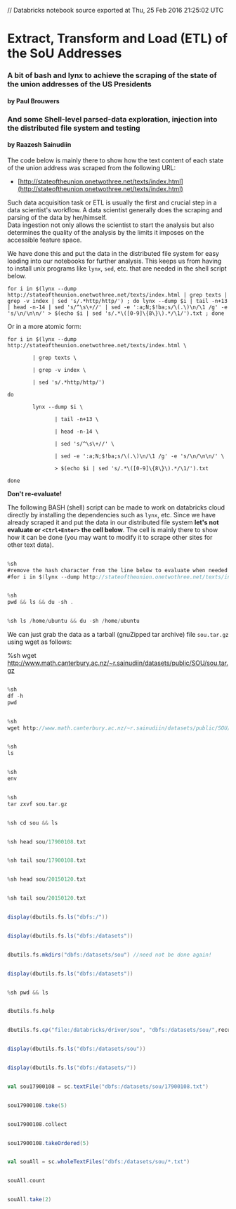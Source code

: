 // Databricks notebook source exported at Thu, 25 Feb 2016 21:25:02 UTC

# Extract, Transform and Load (ETL) of the SoU Addresses

### A bit of bash and lynx to achieve the scraping of the state of the union addresses of the US Presidents
#### by Paul Brouwers 
### And some Shell-level parsed-data exploration, injection into the distributed file system and testing
#### by Raazesh Sainudiin

The code below is mainly there to show how the text content of each state of the union address was scraped from the following URL:
* [http://stateoftheunion.onetwothree.net/texts/index.html](http://stateoftheunion.onetwothree.net/texts/index.html)

Such data acquisition task or ETL is usually the first and crucial step in a data scientist's workflow.
A data scientist generally does the scraping and parsing of the data by her/himself.  
Data ingestion not only allows the scientist to start the analysis but also determines the quality of the analysis by the limits it imposes on the accessible feature space.

We have done this and put the data in the distributed file system for easy loading into our notebooks for further analysis.  This keeps us from having to install unix programs like ``lynx``, ``sed``, etc. that are needed in the shell script below.

```%sh
for i in $(lynx --dump http://stateoftheunion.onetwothree.net/texts/index.html | grep texts | grep -v index | sed 's/.*http/http/') ; do lynx --dump $i | tail -n+13 | head -n-14 | sed 's/^\s\+//' | sed -e ':a;N;$!ba;s/\(.\)\n/\1 /g' -e 's/\n/\n\n/' > $(echo $i | sed 's/.*\([0-9]\{8\}\).*/\1/').txt ; done
```

Or in a more atomic form:

```%sh
for i in $(lynx --dump http://stateoftheunion.onetwothree.net/texts/index.html \

        | grep texts \

        | grep -v index \

        | sed 's/.*http/http/')

do 

        lynx --dump $i \

               | tail -n+13 \

               | head -n-14 \

               | sed 's/^\s\+//' \

               | sed -e ':a;N;$!ba;s/\(.\)\n/\1 /g' -e 's/\n/\n\n/' \

               > $(echo $i | sed 's/.*\([0-9]\{8\}\).*/\1/').txt

done
```
**Don't re-evaluate!**

The following BASH (shell) script can be made to work on databricks cloud directly by installing the dependencies such as ``lynx``, etc.  Since we have already scraped it and put the data in our distributed file system **let's not evaluate or ``<Ctrl+Enter>`` the cell below**.  The cell is mainly there to show how it can be done (you may want to modify it to scrape other sites for other text data).


```scala

%sh
#remove the hash character from the line below to evaluate when needed
#for i in $(lynx --dump http://stateoftheunion.onetwothree.net/texts/index.html | grep texts | grep -v index | sed 's/.*http/http/') ; do lynx --dump $i | tail -n+13 | head -n-14 | sed 's/^\s\+//' | sed -e ':a;N;$!ba;s/\(.\)\n/\1 /g' -e 's/\n/\n\n/' > $(echo $i | sed 's/.*\([0-9]\{8\}\).*/\1/').txt ; done

```
```scala

%sh
pwd && ls && du -sh .

```
```scala

%sh ls /home/ubuntu && du -sh /home/ubuntu

```



We can just grab the data as a tarball (gnuZipped tar archive) file ``sou.tar.gz`` using wget as follows:

%sh
wget http://www.math.canterbury.ac.nz/~r.sainudiin/datasets/public/SOU/sou.tar.gz


```scala

%sh
df -h
pwd

```
```scala

%sh
wget http://www.math.canterbury.ac.nz/~r.sainudiin/datasets/public/SOU/sou.tar.gz

```
```scala

%sh
ls

```
```scala

%sh
env

```
```scala

%sh
tar zxvf sou.tar.gz

```
```scala

%sh cd sou && ls

```
```scala

%sh head sou/17900108.txt

```
```scala

%sh tail sou/17900108.txt

```
```scala

%sh head sou/20150120.txt

```
```scala

%sh tail sou/20150120.txt

```
```scala

display(dbutils.fs.ls("dbfs:/"))

```
```scala

display(dbutils.fs.ls("dbfs:/datasets"))

```
```scala

dbutils.fs.mkdirs("dbfs:/datasets/sou") //need not be done again!

```
```scala

display(dbutils.fs.ls("dbfs:/datasets"))

```
```scala

%sh pwd && ls

```
```scala

dbutils.fs.help

```
```scala

dbutils.fs.cp("file:/databricks/driver/sou", "dbfs:/datasets/sou/",recurse=true)

```
```scala

display(dbutils.fs.ls("dbfs:/datasets/sou"))

```
```scala

display(dbutils.fs.ls("dbfs:/datasets/"))

```
```scala

val sou17900108 = sc.textFile("dbfs:/datasets/sou/17900108.txt")

```
```scala

sou17900108.take(5)

```
```scala

sou17900108.collect

```
```scala

sou17900108.takeOrdered(5)

```
```scala

val souAll = sc.wholeTextFiles("dbfs:/datasets/sou/*.txt")

```
```scala

souAll.count

```
```scala

souAll.take(2)

```
```scala

```
